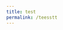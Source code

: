 ```yaml
---
title: test
permalink: /teesstt
---
```

<div style="position: relative" id="viz1635421072874" class="tableauPlaceholder">   </div>                